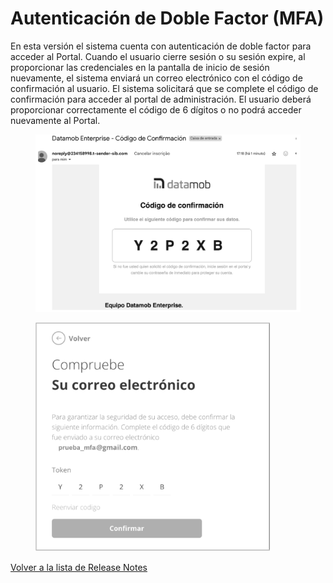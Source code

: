 # Autenticación de Doble Factor (MFA)

En esta versión el sistema cuenta con autenticación de doble factor para acceder al Portal. Cuando el usuario cierre sesión o su sesión expire, al proporcionar las credenciales en la pantalla de inicio de sesión nuevamente, el sistema enviará un correo electrónico con el código de confirmación al usuario. El sistema solicitará que se complete el código de confirmación para acceder al portal de administración. El usuario deberá proporcionar correctamente el código de 6 dígitos o no podrá acceder nuevamente al Portal.

<figure><img src="../../../.gitbook/assets/image (84).png" alt="" width="563"><figcaption></figcaption></figure>

<figure><img src="../../../.gitbook/assets/image (2).png" alt="" width="375"><figcaption></figcaption></figure>

[Volver a la lista de Release Notes](./)&#x20;
